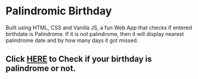 # Palindromic Birthday

Built using HTML, CSS and Vanilla JS, a fun Web App that checks if entered birthdate is Palindrome. If it is not palindrome, then it will display nearest palindrome date and by how many days it got missed.

## Click [HERE](https://palindromicbirthday-srvpranjal.netlify.app/) to Check if your birthday is palindrome or not.
